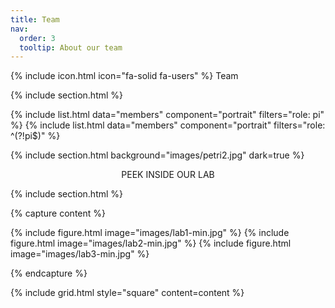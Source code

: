 ```yaml
---
title: Team
nav:
  order: 3
  tooltip: About our team
---
```


{% include icon.html icon="fa-solid fa-users" %} Team

{% include section.html %}

{% include list.html data="members" component="portrait" filters="role: pi" %}
{% include list.html data="members" component="portrait" filters="role: ^(?!pi$)" %}

{% include section.html background="images/petri2.jpg" dark=true %}

<p style="text-align: center;">PEEK INSIDE OUR LAB</p>

{% include section.html %}

{% capture content %}

{% include figure.html image="images/lab1-min.jpg" %}
{% include figure.html image="images/lab2-min.jpg" %}
{% include figure.html image="images/lab3-min.jpg" %}

{% endcapture %}

{% include grid.html style="square" content=content %}
